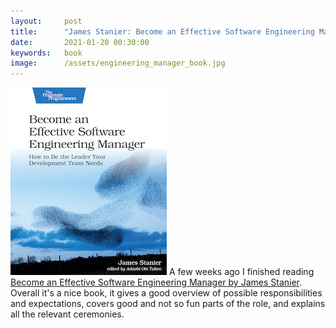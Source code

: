 ```yaml
---
layout:     post
title:      "James Stanier: Become an Effective Software Engineering Manager"
date:       2021-01-20 00:30:00
keywords:   book
image:      /assets/engineering_manager_book.jpg
---
```


![book cover white](/assets/engineering_manager_book.jpg) A few weeks ago
I finished reading [Become an Effective Software Engineering Manager by James Stanier](https://pragprog.com/titles/jsengman/become-an-effective-software-engineering-manager/). Overall it's a
nice book, it gives a good overview of possible responsibilities and
expectations, covers good and not so fun parts of the role, and
explains all the relevant ceremonies.
